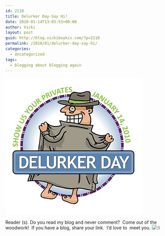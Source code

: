 ```yaml
---
id: 2118
title: Delurker Day-Say Hi!
date: 2010-01-14T13:03:53+00:00
author: Vicki
layout: post
guid: http://blog.vickiboykis.com/?p=2118
permalink: /2010/01/delurker-day-say-hi/
categories:
  - Uncategorized
tags:
  - blogging about blogging again
---
```

[<img class="aligncenter size-full wp-image-2119" title="delurkerday2010-702453" src="https://raw.githubusercontent.com/veekaybee/wlb/gh-pages/assets/images/2010/01/delurkerday2010-702453.jpg" alt="" width="425" height="425" />](https://raw.githubusercontent.com/veekaybee/wlb/gh-pages/assets/images/2010/01/delurkerday2010-702453.jpg)

Reader (s). Do you read my blog and never comment?  Come out of the woodwork!  If you have a blog, share your link.  I&#8217;d love to  meet you. <img src="http://blog.vickiboykis.com/wp-includes/images/smilies/simple-smile.png" alt=":)" class="wp-smiley" style="height: 1em; max-height: 1em;" />